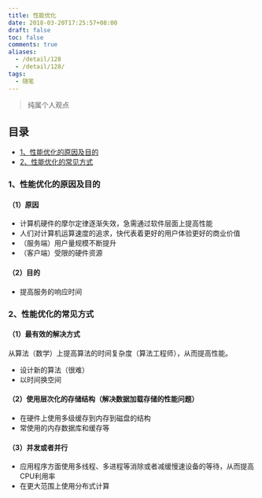 ```yaml
---
title: 性能优化
date: 2018-03-20T17:25:57+08:00
draft: false
toc: false
comments: true
aliases:
  - /detail/128
  - /detail/128/
tags:
  - 随笔
---
```


> 纯属个人观点

## 目录
* [1、性能优化的原因及目的](#1、性能优化的原因及目的)
* [2、性能优化的常见方式](#2、性能优化的常见方式)


### 1、性能优化的原因及目的
#### （1）原因
* 计算机硬件的摩尔定律逐渐失效，急需通过软件层面上提高性能
* 人们对计算机运算速度的追求，快代表着更好的用户体验更好的商业价值
* （服务端）用户量规模不断提升
* （客户端）受限的硬件资源

#### （2）目的
* 提高服务的响应时间


### 2、性能优化的常见方式
#### （1）最有效的解决方式
从算法（数学）上提高算法的时间复杂度（算法工程师），从而提高性能。
* 设计新的算法（很难）
* 以时间换空间

#### （2）使用层次化的存储结构（解决数据加载存储的性能问题）
* 在硬件上使用多级缓存到内存到磁盘的结构
* 常使用的内存数据库和缓存等

#### （3）并发或者并行
* 应用程序方面使用多线程、多进程等消除或者减缓慢速设备的等待，从而提高CPU利用率
* 在更大范围上使用分布式计算


